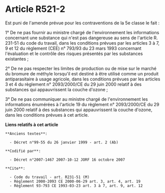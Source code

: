# Article R521-2

Est puni de l'amende prévue pour les contraventions de la 5e classe le fait :

1° De ne pas fournir au ministre chargé de l'environnement les informations concernant une substance qui n'est pas dangereuse
au sens de l'article R. 231-51 du code du travail, dans les conditions prévues par les articles 3 à 7, 9 et 12 du règlement
(CEE) n° 793/93 du 23 mars 1993 concernant l'évaluation et le contrôle des risques présentés par les substances existantes ;

2° De ne pas respecter les limites de production ou de mise sur le marché du bromure de méthyle lorsqu'il est destiné à être
utilisé comme un produit antiparasitaire à usage agricole, dans les conditions prévues par les articles 3 et 4 du règlement
n° 2093/2000/CE du 29 juin 2000 relatif à des substances qui appauvrissent la couche d'ozone ;

3° De ne pas communiquer au ministre chargé de l'environnement les informations énumérées à l'article 19 du règlement n°
2093/2000/CE du 29 juin 2000 relatif à des substances qui appauvrissent la couche d'ozone, dans les conditions prévues à cet
article.

**Liens relatifs à cet article**

	**Anciens textes**:

	  - Décret n°99-55 du 26 janvier 1999 - art. 2 (Ab)

	**Codifié par**:

	  - Décret n°2007-1467 2007-10-12 JORF 16 octobre 2007

	**Cite**:

	  - Code du travail - art. R231-51 (M)
	  - Règlement 2000-2093 CE 2000-06-29 art. 3, art. 4, art. 19
	  - Règlement 93-793 CE 1993-03-23 art. 3 à 7, art. 9, art. 12

